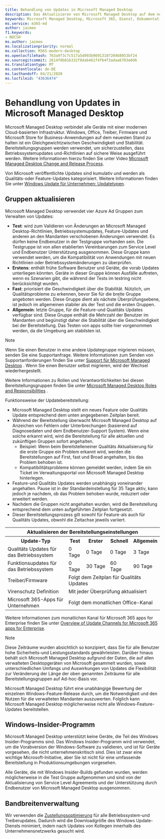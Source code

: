 ```yaml
---
title: Behandlung von Updates in Microsoft Managed Desktop
description: Das Aktualisieren von Microsoft Managed Desktop auf dem neuesten Stand ist ein Gleichgewichtzwischen Geschwindigkeit und Stabilität.
keywords: Microsoft Managed Desktop, Microsoft 365, Dienst, Dokumentation
ms.service: m365-md
author: jaimeo
f1.keywords:
- NOCSH
ms.author: jaimeo
ms.localizationpriority: normal
ms.collection: M365-modern-desktop
ms.openlocfilehash: 763a9f3c7c517a5d093b9691310720468053bf24
ms.sourcegitcommit: 2614f8b81b332f8dab461f4f64f3adaa6703e0d6
ms.translationtype: MT
ms.contentlocale: de-DE
ms.lasthandoff: 04/21/2020
ms.locfileid: "43636474"
---
```

# <a name="how-updates-are-handled-in-microsoft-managed-desktop"></a>Behandlung von Updates in Microsoft Managed Desktop


<!--This topic is the target for a "Learn more" link in the Admin Portal (aka.ms/update-rings); do not delete.-->

<!--Update management -->

Microsoft Managed Desktop verbindet alle Geräte mit einer modernen Cloud-basierten Infrastruktur. Windows, Office, Treiber, Firmware und Microsoft Store for Business-Anwendungen auf dem neuesten Stand zu halten ist ein Gleichgewichtzwischen Geschwindigkeit und Stabilität. Bereitstellungsgruppen werden verwendet, um sicherzustellen, dass Betriebssystemupdates und-Richtlinien auf sichere Weise ausgeführt werden. Weitere Informationen hierzu finden Sie unter Video [Microsoft Managed Desktop Change and Release Process](https://www.microsoft.com/videoplayer/embed/RE4mWqP).

Von Microsoft veröffentlichte Updates sind kumulativ und werden als Qualitäts-oder Feature-Updates kategorisiert.
Weitere Informationen finden Sie unter [Windows Update für Unternehmen: Updatetypen](https://docs.microsoft.com/windows/deployment/update/waas-manage-updates-wufb#update-types). 

## <a name="update-groups"></a>Gruppen aktualisieren

Microsoft Managed Desktop verwendet vier Azure Ad Gruppen zum Verwalten von Updates:

- **Test**: wird zum Validieren von Änderungen an Microsoft Managed Desktop-Richtlinien, Betriebssystemupdates, Feature-Updates und anderen an den Mandanten verschobenen Änderungen verwendet. Es dürfen keine Endbenutzer in der Testgruppe vorhanden sein. Die Testgruppe ist von allen etablierten Vereinbarungen zum Service Level und Endbenutzer Unterstützung ausgenommen. Diese Gruppe kann verwendet werden, um die Kompatibilität von Anwendungen mit neuen Richtlinien oder Betriebssystemänderungen zu überprüfen.  
- **Erstens**: enthält frühe Software Benutzer und Geräte, die vorab Updates unterliegen könnten. Geräte in dieser Gruppe können Ausfälle auftreten, wenn es Szenarien gibt, die während der Tests im testring nicht berücksichtigt wurden.
- **Fast**: priorisiert die Geschwindigkeit über die Stabilität. Nützlich, um Qualitätsprobleme zu erkennen, bevor Sie für die breite Gruppe angeboten werden. Diese Gruppe dient als nächste Überprüfungsebene, ist jedoch im allgemeinen stabiler als der Test und die ersten Gruppen. 
- **Allgemein**: letzte Gruppe, für die Feature-und Qualitäts Updates verfügbar sind. Diese Gruppe enthält die Mehrzahl der Benutzer im Mandanten und begünstigt daher die Stabilität über die Geschwindigkeit bei der Bereitstellung. Das Testen von apps sollte hier vorgenommen werden, da die Umgebung am stabilsten ist. 

> [!NOTE]
> Wenn Sie einen Benutzer in eine andere Updategruppe migrieren müssen, senden Sie eine Supportanfrage. Weitere Informationen zum Senden von Supportanforderungen finden Sie unter [Support für Microsoft Managed Desktop](support.md) . Wenn Sie einen Benutzer selbst migrieren, wird der Wechsel wiederhergestellt.

Weitere Informationen zu Rollen und Verantwortlichkeiten bei diesen Bereitstellungsgruppen finden Sie unter [Microsoft Managed Desktop Roles and Responsibilities](../intro/roles-and-responsibilities.md) .

Funktionsweise der Updatebereitstellung:
- Microsoft Managed Desktop stellt ein neues Feature oder Qualitäts Update entsprechend dem unten angegebenen Zeitplan bereit.
- Während der Bereitstellung überwacht Microsoft Managed Desktop auf Anzeichen von Fehlern oder Unterbrechungen (basierend auf Diagnosedaten und dem Endbenutzer-Support System). Wenn eine solche erkannt wird, wird die Bereitstellung für alle aktuellen und zukünftigen Gruppen sofort angehalten.
    - Beispiel: Wenn beim Bereitstelleneiner Qualitäts Aktualisierung für die erste Gruppe ein Problem erkannt wird, werden die Bereitstellungen auf First, fast und Broad angehalten, bis das Problem behoben ist.
    - Kompatibilitätsprobleme können gemeldet werden, indem Sie ein Ticket im Verwaltungsportal von Microsoft Managed Desktop hinterlegen.
- Feature-und Qualitäts Updates werden unabhängig voneinander angehalten. Pause ist in der Standardeinstellung für 35 Tage aktiv, kann jedoch je nachdem, ob das Problem behoben wurde, reduziert oder erweitert werden.
- Nachdem die Gruppen nicht angehalten wurden, wird die Bereitstellung entsprechend dem unten aufgeführten Zeitplan fortgesetzt.
- Dieser Bereitstellungsprozess gilt sowohl für Feature-als auch für Qualitäts Updates, obwohl die Zeitachse jeweils variiert.




<table>
<tr><th colspan="5">Aktualisieren der Bereitstellungseinstellungen</th></tr>
<tr><th>Update-Typ</th><th>Test</th><th>Erster</th><th>Schnell</th><th>Allgemein</th></tr>
<tr><td>Qualitäts Updates für das Betriebssystem</td><td>0 Tage</td><td>0 Tage</td><td>0 Tage</td><td>3 Tage</td></tr>
<tr><td>Funktionsupdates für das Betriebssystem</td><td>0 Tage</td><td>30 Tage</td><td>60 Tage</td><td>90 Tage</td></tr>
<tr><td>Treiber/Firmware</td><td colspan="4">Folgt dem Zeitplan für Qualitäts Updates</td></tr>
<tr><td>Virenschutz Definition</td><td colspan="4">Mit jeder Überprüfung aktualisiert</td></tr>
<tr><td>Microsoft 365-Apps für Unternehmen</td><td colspan="4">Folgt dem monatlichen Office-Kanal
</table>

Weitere Informationen zum monatlichen Kanal für Microsoft 365 apps for Enterprise finden Sie unter [Overview of Update Channels for Microsoft 365 apps for Enterprise](https://docs.microsoft.com/deployoffice/overview-of-update-channels-for-office-365-proplus).

>[!NOTE]
>Diese Zeiträume wurden absichtlich so konzipiert, dass Sie für alle Benutzer hohe Sicherheits-und Leistungsstandards gewährleisten. Darüber hinaus behält sich Microsoft Managed Desktop aufgrund der Daten, die auf allen verwalteten Desktopgeräten von Microsoft gesammelt wurden, sowie unterschiedlichen Umfangs und Auswirkungen von Updates die Flexibilität zur Veränderung der Länge der oben genannten Zeiträume für alle Bereitstellungsgruppen auf Ad-hoc-Basis vor.
>
>Microsoft Managed Desktop führt eine unabhängige Bewertung der einzelnen Windows-Feature-Release durch, um die Notwendigkeit und den Nutzen für die verwalteten Mandanten auszuwerten. Folglich kann Microsoft Managed Desktop möglicherweise nicht alle Windows-Feature-Updates bereitstellen. 

## <a name="windows-insider-program"></a>Windows-Insider-Programm

Microsoft Managed Desktop unterstützt keine Geräte, die Teil des Windows Insider-Programms sind. Das Windows Insider-Programm wird verwendet, um die Vorabversion der Windows-Software zu validieren, und ist für Geräte vorgesehen, die nicht unternehmenskritisch sind. Dies ist zwar eine wichtige Microsoft-Initiative, aber Sie ist nicht für eine umfassende Bereitstellung in Produktionsumgebungen vorgesehen. 

Alle Geräte, die mit Windows Insider-Builds gefunden wurden, werden möglicherweise in die Test Gruppe aufgenommen und sind von der Aktualisierung von Service Level Agreements und der Unterstützung durch Endbenutzer von Microsoft Managed Desktop ausgenommen.

## <a name="bandwidth-management"></a>Bandbreitenverwaltung

Wir verwenden die [Zustellungsoptimierung](https://docs.microsoft.com/windows/deployment/update/waas-delivery-optimization) für alle Betriebssystem-und Treiberupdates. Dadurch wird die Downloadgröße des Windows Update-Diensts minimiert, indem nach Updates von Kollegen innerhalb des Unternehmensnetzwerks gesucht wird.


